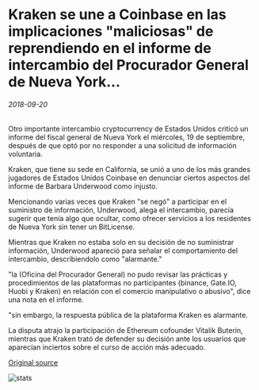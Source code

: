 # Kraken se une a Coinbase en las implicaciones "maliciosas" de reprendiendo en el informe de intercambio del Procurador General de Nueva York...

###### 2018-09-20

Otro importante intercambio cryptocurrency de Estados Unidos criticó un informe del fiscal general de Nueva York el miércoles, 19 de septiembre, después de que optó por no responder a una solicitud de información voluntaria.

Kraken, que tiene su sede en California, se unió a uno de los más grandes jugadores de Estados Unidos Coinbase en denunciar ciertos aspectos del informe de Barbara Underwood como injusto.

Mencionando varias veces que Kraken "se negó" a participar en el suministro de información, Underwood, alega el intercambio, parecía sugerir que tenía algo que ocultar, como ofrecer servicios a los residentes de Nueva York sin tener un BitLicense.

Mientras que Kraken no estaba solo en su decisión de no suministrar información, Underwood apareció para señalar el comportamiento del intercambio, describiendolo como "alarmante."

"la (Oficina del Procurador General) no pudo revisar las prácticas y procedimientos de las plataformas no participantes (binance, Gate.IO, Huobi y Kraken) en relación con el comercio manipulativo o abusivo", dice una nota en el informe.

"sin embargo, la respuesta pública de la plataforma Kraken es alarmante.

La disputa atrajo la participación de Ethereum cofounder Vitalik Buterin, mientras que Kraken trató de defender su decisión ante los usuarios que aparecían inciertos sobre el curso de acción más adecuado.

[Original source](https://cointelegraph.com/news/kraken-joins-coinbase-in-rebuking-malicious-implications-in-new-york-attorney-generals-exchange-report)

![stats](https://c.statcounter.com/11760860/0/a89fa40b/1/ "stats")